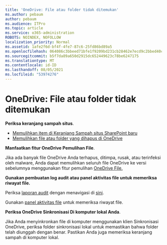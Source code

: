 ```yaml
---
title: 'OneDrive: File atau folder tidak ditemukan'
ms.author: pebaum
author: pebaum
ms.audience: ITPro
ms.topic: article
ms.service: o365-administration
ROBOTS: NOINDEX, NOFOLLOW
localization_priority: Normal
ms.assetid: 1afe2f6d-bf4f-4fe7-87c6-25fd86bd89a5
ms.openlocfilehash: 064086c3bbeed71bfe1f9209bd231cb28462e7ecd9c2bbed40c4716392eabe72
ms.sourcegitcommit: b5f7da89a650d2915dc652449623c78be6247175
ms.translationtype: MT
ms.contentlocale: id-ID
ms.lasthandoff: 08/05/2021
ms.locfileid: "53974276"
---
```

# <a name="onedrive-missing-files-or-folders"></a>OneDrive: File atau folder tidak ditemukan

**Periksa keranjang sampah situs**.

- [Memulihkan item di Keranjang Sampah situs SharePoint baru](https://support.microsoft.com/office/restore-items-in-the-recycle-bin-that-were-deleted-from-sharepoint-or-teams-6df466b6-55f2-4898-8d6e-c0dff851a0be)
- [Memulihkan file atau folder yang dihapus di OneDrive](https://support.office.com/article/Restore-deleted-files-or-folders-in-OneDrive-949ada80-0026-4db3-a953-c99083e6a84f)


**Manfaatkan fitur OneDrive Pemulihan File**. 

Jika ada banyak file OneDrive Anda terhapus, ditimpa, rusak, atau terinfeksi oleh malware, Anda dapat memulihkan seluruh file OneDrive ke versi sebelumnya menggunakan fitur pemulihan [OneDrive File.](https://support.office.com/article/Restore-your-OneDrive-fa231298-759d-41cf-bcd0-25ac53eb8a15)


**Gunakan pembuatan log audit atau panel aktivitas file untuk memeriksa riwayat file.**

Periksa [laporan audit](https://docs.microsoft.com/microsoft-365/compliance/search-the-audit-log-in-security-and-compliance) dengan menavigasi di [sini](https://sip.protection.office.com/).


Gunakan [panel aktivitas file](https://support.office.com/article/File-activity-in-a-document-library-6105ecda-1dd0-4f6f-9542-102bf5c0ffe0) untuk memeriksa riwayat file.


**Periksa OneDrive Sinkronisasi Di komputer lokal Anda**.

Jika Anda menyinkronkan file di komputer menggunakan klien Sinkronisasi OneDrive, periksa folder sinkronisasi lokal untuk memastikan bahwa folder telah diunggah dengan benar. Pastikan Anda juga memeriksa keranjang sampah di komputer lokal.

